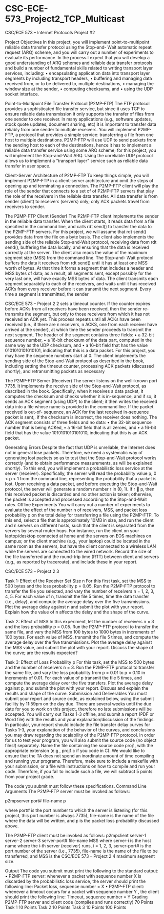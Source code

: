 # CSC-ECE-573_Project2_TCP_Multicast
CSC/ECE 573 – Internet Protocols
Project #2

Project Objectives
In this project, you will implement point-to-multipoint reliable data transfer protocol using the Stop-and-
Wait automatic repeat request (ARQ) scheme, and you will carry out a number of experiments to evaluate
its performance. In the process I expect that you will develop a good understanding of ARQ schemes and
reliable data transfer protocols and build a number of fundamental skills related to writing transport layer
services, including:
• encapsulating application data into transport layer segments by including transport headers,
• buffering and managing data received from, or to be delivered to, multiple destinations,
• managing the window size at the sender,
• computing checksums, and
• using the UDP socket interface.


Point-to-Multipoint File Transfer Protocol (P2MP-FTP)
The FTP protocol provides a sophisticated file transfer service, but since it uses TCP to ensure reliable data
transmission it only supports the transfer of files from one sender to one receiver. In many applications (e.g.,
software updates, stock quote updates, document sharing, etc) it is important to transfer data reliably from
one sender to multiple receivers. You will implement P2MP-FTP, a protocol that provides a simple service:
transferring a file from one host to multiple destinations. P2MP-FTP will use UDP to send packets from
the sending host to each of the destinations, hence it has to implement a reliable data transfer service using
some ARQ scheme; for this project, you will implement the Stop-and-Wait ARQ. Using the unreliable UDP
protocol allows us to implement a “transport layer” service such as reliable data transfer in user space.


Client-Server Architecture of P2MP-FTP
To keep things simple, you will implement P2MP-FTP in a client-server architecture and omit the steps
of opening up and terminating a connection. The P2MP-FTP client will play the role of the sender that
connects to a set of of P2MP-FTP servers that play the role of the receivers in the reliable data transfer.
All data transfer is from sender (client) to receivers (servers) only; only ACK packets travel from receivers
to sender.


The P2MP-FTP Client (Sender)
The P2MP-FTP client implements the sender in the reliable data transfer. When the client starts, it reads
data from a file specified in the command line, and calls rdt send() to transfer the data to the P2MP-FTP
servers. For this project, we will assume that rdt send() provides data from the file on a byte basis. The
client also implements the sending side of the reliable Stop-and-Wait protocol, receiving data from rdt send(),
buffering the data locally, and ensuring that the data is received correctly at the server.
The client also reads the value of the maximum segment size (MSS) from the command line. The Stop-and-
Wait protocol buffers the data it receives from rdt send() until it has at least one MSS worth of bytes. At
that time it forms a segment that includes a header and MSS bytes of data; as a result, all segments sent,
except possibly for the very last one, will have exactly MSS bytes of data.
The client transmits each segment separately to each of the receivers, and waits until it has received ACKs
from every receiver before it can transmit the next segment. Every time a segment is transmitted, the sender


CSC/ECE 573 – Project 2 2
sets a timeout counter. If the counter expires before ACKs from all receivers have been received, then the
sender re-transmits the segment, but only to those receivers from which it has not received an ACK yet. This
process repeats until all ACKs have been received (i.e., if there are n receivers, n ACKS, one from each
receiver have arrived at the sender), at which time the sender proceeds to transmit the next segment.
The header of the segment contains three fields:
• a 32-bit sequence number,
• a 16-bit checksum of the data part, computed in the same way as the UDP checksum, and
• a 16-bit field that has the value 0101010101010101, indicating that this is a data packet.
For this project, you may have the sequence numbers start at 0.
The client implements the sending side of the Stop-and-Wait protocol as described in the book, including
setting the timeout counter, processing ACK packets (discussed shortly), and retransmitting packets as
necessary


The P2MP-FTP Server (Receiver)
The server listens on the well-known port 7735. It implements the receive side of the Stop-and-Wait protocol,
as described in the book. Specifically, when it receives a data packet, it computes the checksum and checks
whether it is in-sequence, and if so, it sends an ACK segment (using UDP) to the client; it then writes
the received data into a file whose name is provided in the command line. If the packet received is out-of-
sequence, an ACK for the last received in-sequence packet is sent;, if the checksum is incorrect, the receiver
does nothing.
The ACK segment consists of three fields and no data:
• the 32-bit sequence number that is being ACKed,
• a 16-bit field that is all zeroes, and
• a 16-bit field that has the value 1010101010101010, indicating that this is an ACK packet.


Generating Errors
Despite the fact that UDP is unreliable, the Internet does not in general lose packets. Therefore, we need a
systematic way of generating lost packets so as to test that the Stop-and-Wait protocol works correctly (and
to obtain performance measurements, as will be explained shortly).
To this end, you will implement a probabilistic loss service at the server (receiver). Specifically, the server
will read the probability value p, 0 < p < 1 from the command line, representing the probability that a
packet is lost. Upon receiving a data packet, and before executing the Stop-and-Wait protocol, the server
will generate a random number r in (0, 1). If r  p, then this received packet is discarded and no other
action is taken; otherwise, the packet is accepted and processed according to the Stop-and-Wait rules.
Offline Experiments
You will carry out a number of experiments to evaluate the effect of the number n of receivers, MSS, and
packet loss probability p on the total delay for transferring a file using the P2MP-FTP. To this end, select a
file that is approximately 10MB in size, and run the client and n servers on different hosts, such that the client
is separated from the servers by several router hops. For instance, run the client on your laptop/desktop
connected at home and the servers on EOS machines on campus; or the client machine (e.g., your laptop)
could be located in the same room as the servers, but have the client connected to a wireless LAN while the
servers are connected to the wired network. Record the size of the file transferred and the round-trip time
(RTT) between client and servers (e.g., as reported by traceroute), and include these in your report.


CSC/ECE 573 – Project 2 3

Task 1: Effect of the Receiver Set Size n
For this first task, set the MSS to 500 bytes and the loss probability p = 0.05. Run the P2MP-FTP protocol
to transfer the file you selected, and vary the number of receivers n = 1, 2, 3, 4, 5. For each value of n,
transmit the file 5 times, time the data transfer (i.e., delay), and compute the average delay over the five
transmissions. Plot the average delay against n and submit the plot with your report. Explain how the value
of n affects the delay and the shape of the curve.

Task 2: Effect of MSS
In this experiment, let the number of receivers n = 3 and the loss probability p = 0.05. Run the P2MP-FTP
protocol to transfer the same file, and vary the MSS from 100 bytes to 1000 bytes in increments of 100 bytes.
For each value of MSS, transmit the file 5 times, and compute the average delay over the five transmissions.
Plot the average delay against the MSS value, and submit the plot with your report. Discuss the shape of
the curve; are the results expected?

Task 3: Effect of Loss Probability p
For this task, set the MSS to 500 bytes and the number of receivers n = 3. Run the P2MP-FTP protocol
to transfer the same file, and vary the loss probability from p = 0.01 to p = 0.10 in increments of 0.01. For
each value of p transmit the file 5 times, and compute the average delay over the five transfers. Plot the
average delay against p, and submit the plot with your report. Discuss and explain the results and shape of
the curve.
Submission and Deliverables
You must submit your report and source code, as explained below, using the submit facility by 11:59pm on
the day due. There are several weeks until the due date for you to work on this project, therefore no late
submissions will be accepted.
You will carry out Tasks 1-3 offline, and submit a report (PDF or Word file) with the results and your
explanation/discussion of the findings. In particular, your report should include the file transfer delay curves
for Tasks 1-3, your explanation of the behavior of the curves, and conclusions you may draw regarding the
scalability of the P2MP-FTP protocol.
In order for us to test your program, you will also submit the source code (no object files!) separately. Name
the file containing the source code proj1, with the appropriate extension (e.g., proj1.c if you code in C).
We would like to ensure that the TA does not spend an inordinate amount of time compiling and running
your programs. Therefore, make sure to include a makefile with your submission, or a file with instructions
on how to compile and run your code. Therefore, if you fail to include such a file, we will subtract 5 points
from your project grade.


The code you submit must follow these specifications.
Command Line Arguments
The P2MP-FTP server must be invoked as follows:

p2mpserver port# file-name p

where port# is the port number to which the server is listening (for this project, this port number is always
7735), file-name is the name of the file where the data will be written, and p is the packet loss probability
discussed above.

The P2MP-FTP client must be invoked as follows:
p2mpclient server-1 server-2 server-3 server-port# file-name MSS
where server-i is the host name where the i-th server (receiver) runs, i = 1, 2, 3, server-port# is the
port number of the server (i.e., 7735), file-name is the name of the file to be transferred, and MSS is the
CSC/ECE 573 – Project 2 4
maximum segment size.


Output
The code you submit must print the following to the standard output:
• P2MP-FTP server: whenever a packet with sequence number X is discarded by the probabilistic loss
service, the server should print the following line:
Packet loss, sequence number = X
• P2MP-FTP client: whenever a timeout occurs for a packet with sequence number Y , the client should
print the following line:
Timeout, sequence number = Y
Grading
P2MP-FTP server and client code (compiles and runs correctly) 70 Points
Task 1 10 Points
Task 2 10 Points
Task 3 10 Points
100 Points

